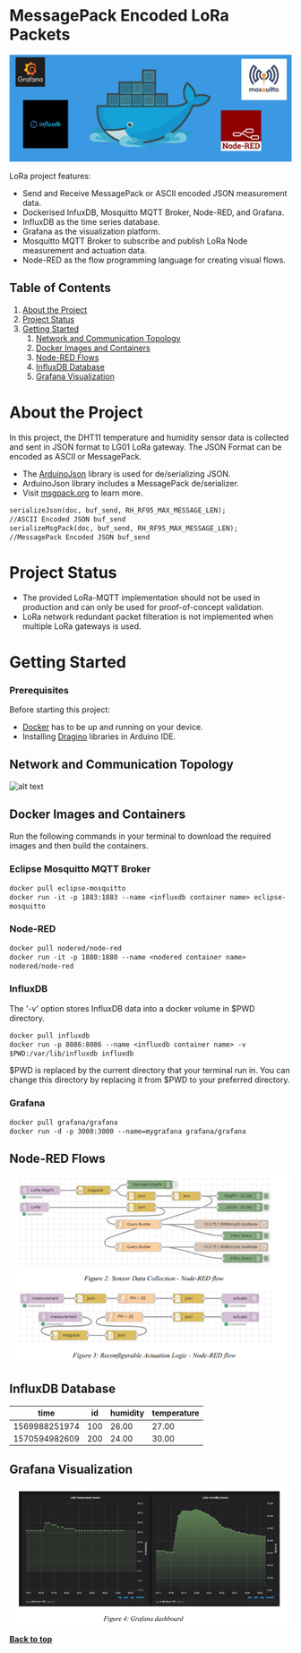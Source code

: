 # MessagePack Encoded LoRa Packets

<img src="mini-project/figures/mini-project.jpg">

LoRa project features:

* Send and Receive MessagePack or ASCII encoded JSON measurement data.
* Dockerised InfuxDB, Mosquitto MQTT Broker, Node-RED, and Grafana.
* InfluxDB as the time series database.
* Grafana as the visualization platform.
* Mosquitto MQTT Broker to subscribe and publish LoRa Node measurement and actuation data.
* Node-RED as the flow programming language for creating visual flows.

## Table of Contents

1. [About the Project](#about-the-project)
1. [Project Status](#project-status)
1. [Getting Started](#getting-started)
    1. [Network and Communication Topology](#network-and-communication-topology)
    1. [Docker Images and Containers](#docker-images-and-containers)
    1. [Node-RED Flows](#node-red-flows)
    1. [InfluxDB Database](#influxdb-database)
    1. [Grafana Visualization](#grafana-virtualization)

# About the Project

In this project, the DHT11 temperature and humidity sensor data is collected and sent in JSON format to LG01 LoRa gateway. The JSON Format can be encoded as ASCII or MessagePack.

* The [ArduinoJson](https://arduinojson.org/) library is used for de/serializing JSON.
* ArduinoJson library includes a MessagePack de/serializer.
* Visit [msgpack.org](https://msgpack.org) to learn more.

```
serializeJson(doc, buf_send, RH_RF95_MAX_MESSAGE_LEN);          //ASCII Encoded JSON buf_send
serializeMsgPack(doc, buf_send, RH_RF95_MAX_MESSAGE_LEN);    //MessagePack Encoded JSON buf_send
```

# Project Status

- The provided LoRa-MQTT implementation should not be used in production and can only be used for proof-of-concept validation.
- LoRa network redundant packet filteration is not implemented when multiple LoRa gateways is used.

# Getting Started

### Prerequisites
Before starting this project:
- [Docker](https://www.docker.com/) has to be up and running on your device.
- Installing [Dragino](http://www.dragino.com/downloads/downloads/UserManual/LG01_LoRa_Gateway_User_Manual.pdf) libraries in Arduino IDE.

## Network and Communication Topology
![alt text](https://github.com/fash-aryan/EEET2371-WSNs/blob/master/mini-project/figures/topology.jpg?raw=true)

## Docker Images and Containers

Run the following commands in your terminal to download the required images and then build the containers.

### Eclipse Mosquitto MQTT Broker


```
docker pull eclipse-mosquitto
docker run -it -p 1883:1883 --name <influxdb container name> eclipse-mosquitto
```

### Node-RED
```
docker pull nodered/node-red
docker run -it -p 1880:1880 --name <nodered container name> nodered/node-red
```

### InfluxDB
The '-v' option stores InfluxDB data into a docker volume in $PWD directory.
```
docker pull influxdb
docker run -p 8086:8086 --name <influxdb container name> -v $PWD:/var/lib/influxdb influxdb

```
$PWD is replaced by the current directory that your terminal run in. You can change this directory by replacing it from $PWD to your preferred directory.

### Grafana
```
docker pull grafana/grafana
docker run -d -p 3000:3000 --name=mygrafana grafana/grafana
```

## Node-RED Flows

<img src="mini-project/figures/node-red.png">

## InfluxDB Database
| time          | id               |humidity            | temperature               |
|---------------|----------------- |--------------------|---------------------------|
| 1569988251974 |100               |26.00               |27.00                      |
| 1570594982609 |200               |24.00               |30.00                      |

## Grafana Visualization

<img src="mini-project/figures/grafana.png">

**[Back to top](#table-of-contents)**
